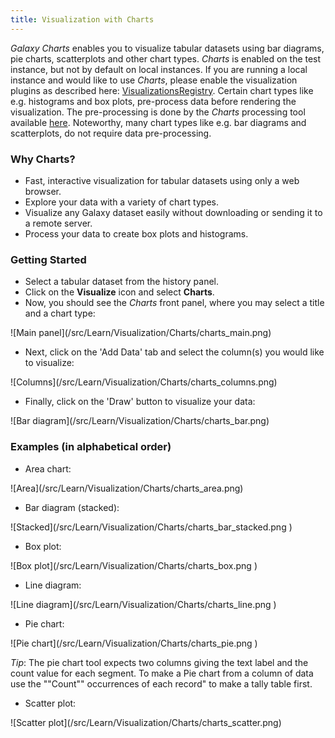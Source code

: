 ```yaml
---
title: Visualization with Charts
---
```



*Galaxy Charts* enables you to visualize tabular datasets using bar diagrams, pie charts, scatterplots and other chart types. *Charts* is enabled on the test instance, but not by default on local instances. If you are running a local instance and would like to use *Charts*, please enable the visualization plugins as described here: [VisualizationsRegistry](/src/VisualizationsRegistry/index.md). Certain chart types like e.g. histograms and box plots, pre-process data before rendering the visualization. The pre-processing is done by the *Charts* processing tool available [here](http://toolshed.g2.bx.psu.edu/view/guerler/charts). Noteworthy, many chart types like e.g. bar diagrams and scatterplots, do not require data pre-processing.

### Why Charts?

* Fast, interactive visualization for tabular datasets using only a web browser.
* Explore your data with a variety of chart types.
* Visualize any Galaxy dataset easily without downloading or sending it to a remote server.
* Process your data to create box plots and histograms.

### Getting Started

* Select a tabular dataset from the history panel.
* Click on the **Visualize** icon and select **Charts**.
* Now, you should see the *Charts* front panel, where you may select a title and a chart type:

<div class='center'>![Main panel](/src/Learn/Visualization/Charts/charts_main.png)</div>

* Next, click on the 'Add Data' tab and select the column(s) you would like to visualize:

<div class='center'>![Columns](/src/Learn/Visualization/Charts/charts_columns.png)</div>

* Finally, click on the 'Draw' button to visualize your data:

<div class='center'>![Bar diagram](/src/Learn/Visualization/Charts/charts_bar.png)</div>


### Examples (in alphabetical order)

* Area chart:

<div class='center'>![Area](/src/Learn/Visualization/Charts/charts_area.png)</div>

* Bar diagram (stacked):

<div class='center'>![Stacked](/src/Learn/Visualization/Charts/charts_bar_stacked.png )</div>

* Box plot:

<div class='center'>![Box plot](/src/Learn/Visualization/Charts/charts_box.png )</div>

* Line diagram:

<div class='center'>![Line diagram](/src/Learn/Visualization/Charts/charts_line.png )</div>

* Pie chart:

<div class='center'>![Pie chart](/src/Learn/Visualization/Charts/charts_pie.png )</div>

*Tip*: The pie chart tool expects two columns giving the text label and the count value for each segment. To make a Pie chart from a column of data use the ""Count"" occurrences of each record" to make a tally table first.

* Scatter plot:

<div class='center'>![Scatter plot](/src/Learn/Visualization/Charts/charts_scatter.png)</div>
